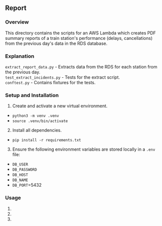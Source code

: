 ## Report

### Overview
This directory contains the scripts for an AWS Lambda which creates PDF summary reports of a train station's performance (delays, cancellations) from the previous day's data in the RDS database.

### Explanation
`extract_report_data.py` - Extracts data from the RDS for each station from the previous day.   
`test_extract_incidents.py` - Tests for the extract script.   
`conftest.py` - Contains fixtures for the tests.   

### Setup and Installation
1. Create and activate a new virtual environment.
- `python3 -m venv .venv`
- `source .venv/bin/activate`
2. Install all dependencies.
- `pip install -r requirements.txt`
3. Ensure the following environment variables are stored locally in a `.env` file:
- `DB_USER`
- `DB_PASSWORD`
- `DB_HOST`
- `DB_NAME`
- `DB_PORT`=5432

### Usage
1.
2.
3.

